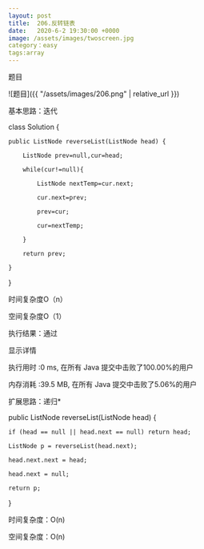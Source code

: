 ```yaml
---
layout: post
title:  206.反转链表
date:   2020-6-2 19:30:00 +0000
image: /assets/images/twoscreen.jpg
category：easy
tags:array
---
```

题目

![题目]({{ "/assets/images/206.png" | relative_url }})


基本思路：迭代

class Solution {

    public ListNode reverseList(ListNode head) {
	
        ListNode prev=null,cur=head;
		
        while(cur!=null){
		
            ListNode nextTemp=cur.next;
			
            cur.next=prev;
			
            prev=cur;
			
            cur=nextTemp;
			
        }
		
        return prev;
		
    }
	
}

时间复杂度O（n）

空间复杂度O（1）

执行结果：通过

显示详情

执行用时 :0 ms, 在所有 Java 提交中击败了100.00%的用户

内存消耗 :39.5 MB, 在所有 Java 提交中击败了5.06%的用户


扩展思路：递归*

public ListNode reverseList(ListNode head) {

    if (head == null || head.next == null) return head;
	
    ListNode p = reverseList(head.next);
	
    head.next.next = head;
	
    head.next = null;
	
    return p;
	
}

时间复杂度：O(n)

空间复杂度：O(n)

